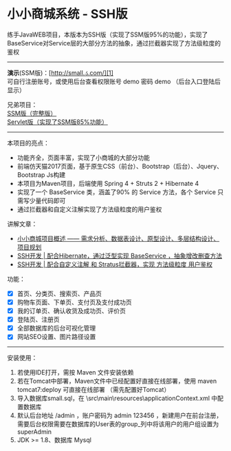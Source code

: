 # 小小商城系统  - SSH版

练手JavaWEB项目，本版本为SSH版（实现了SSM版95%的功能），实现了BaseService对Service层的大部分方法的抽象，通过拦截器实现了方法级粒度的鉴权

---------------------------

**演示**(SSM版)：[http://small.ડ.com/][1]  
可自行注册账号，或使用后台查看权限账号 demo 密码 demo （后台入口登陆后显示）  
  
兄弟项目：  
[SSM版（完整版）][3]  
[Servlet版（实现了SSM版85%功能）][2]  

----------------------------

本项目的亮点：

 * 功能齐全，页面丰富，实现了小商城的大部分功能
 * 前端仿天猫2017页面，基于原生CSS（前台）、Bootstrap（后台）、Jquery、Bootstrap Js构建
 * 本项目为Maven项目，后端使用 Spring 4 + Struts 2 + Hibernate 4
 * 实现了一个 BaseService 类，涵盖了90% 的 Service 方法，各个 Service 只需写少量代码即可
 * 通过拦截器和自定义注解实现了方法级粒度的用户鉴权

  
讲解文章：  
  * [小小商城项目概述 —— 需求分析、数据表设计、原型设计、多层结构设计、项目规划][4]
  * [SSH开发 | 配合Hibernate，通过泛型实现 BaseService ，抽象增改删查方法][5]
  * [SSH开发 | 配合自定义注解 和 Stratus拦截器，实现 方法级粒度 用户鉴权][6]
  

功能： 

 - [x] 首页、分类页、搜索页、产品页
 - [x] 购物车页面、下单页、支付页及支付成功页
 - [x] 我的订单页、确认收货及成功页、评价页
 - [x] 登陆页、注册页
 - [x] 全部数据库的后台可视化管理
 - [x] 网站SEO设置、图片路径设置

------------------
 
 安装使用：
 
  1. 若使用IDE打开，需按 Maven 文件安装依赖
  2. 若在Tomcat中部署，Maven文件中已经配置好直接在线部署，使用 maven tomcat7:deploy 可直接在线部署 （需先配置好Tomcat）
  3. 导入数据库small.sql，在 \src\main\resources\applicationContext.xml 中配置数据库
  4. 默认后台地址 /admin ，账户密码为 admin 123456 ，新建用户在前台注册，需要后台权限需要在数据库的User表的group_列中将该用户的用户组设置为 superAdmin
  5. JDK >= 1.8、数据库 Mysql


  [1]: http://small.ડ.com
  [2]: https://github.com/xenv/S-mall-servlet
  [3]: https://github.com/xenv/S-mall-ssm
  [4]: https://www.cnblogs.com/bukong/p/servlet-filter-mapping.html
  [5]: http://www.cnblogs.com/bukong/p/ssh-BaseService.html
  [6]: http://www.cnblogs.com/bukong/p/ssh-auth.html